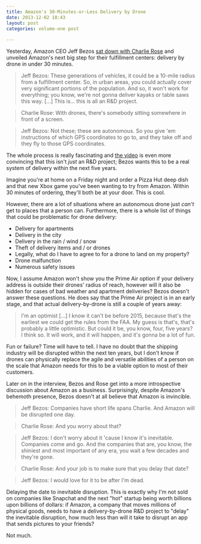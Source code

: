```yaml
---
title: Amazon's 30-Minutes-or-Less Delivery by Drone
date: 2013-12-02 18:43
layout: post
categories: volume-one post
 
---
```



Yesterday, Amazon CEO Jeff Bezos [sat down with Charlie Rose](http://www.cbsnews.com/news/amazons-jeff-bezos-looks-to-the-future/) and unveiled Amazon's next big step for their fulfillment centers: delivery by drone in under 30 minutes.

> Jeff Bezos: These generations of vehicles, it could be a 10-mile radius from a fulfillment center. So, in urban areas, you could actually cover very significant portions of the population. And so, it won't work for everything; you know, we're not gonna deliver kayaks or table saws this way. [...] This is... this is all an R&D project.

> Charlie Rose: With drones, there's somebody sitting somewhere in front of a screen.

> Jeff Bezos: Not these; these are autonomous. So you give 'em instructions of which GPS coordinates to go to, and they take off and they fly to those GPS coordinates.

The whole process is really fascinating and [the video](http://www.youtube.com/watch?v=98BIu9dpwHU) is even more convincing that this isn't _just_ an R&D project; Bezos wants this to be a real system of delivery within the next five years.

Imagine you're at home on a Friday night and order a Pizza Hut deep dish and that new Xbox game you've been wanting to try from Amazon. Within 30 minutes of ordering, they'll both be at your door. This is cool.

However, there are a lot of situations where an autonomous drone just _can't_ get to places that a person can. Furthermore, there is a whole list of things that could be problematic for drone delivery:

- Delivery for apartments
- Delivery in the city
- Delivery in the rain / wind / snow
- Theft of delivery items and / or drones
- Legally, what do I have to agree to for a drone to land on my property?
- Drone malfunction
- Numerous safety issues

Now, I assume Amazon won't show you the Prime Air option if your delivery address is outside their drones' radius of reach, however will it also be hidden for cases of bad weather and apartment deliveries? Bezos doesn't answer these questions. He does say that the Prime Air project is in an early stage, and that actual delivery-by-drone is still a couple of years away:

> I'm an optimist [...] I know it can't be before 2015, because that's the earliest we could get the rules from the FAA. My guess is that's, that's probably a little optimistic. But could it be, you know, four, five years? I think so. It will work, and it will happen, and it's gonna be a lot of fun.

Fun or failure? Time will have to tell. I have no doubt that the shipping industry will be disrupted within the next ten years, but I don't know if drones can physically replace the agile and versatile abilities of a person on the scale that Amazon needs for this to be a viable option to most of their customers.

Later on in the interview, Bezos and Rose get into a more introspective discussion about Amazon as a business. Surprisingly, despite Amazon's behemoth presence, Bezos doesn't at all believe that Amazon is invincible.

> Jeff Bezos: Companies have short life spans Charlie. And Amazon will be disrupted one day.

> Charlie Rose: And you worry about that?

> Jeff Bezos: I don't worry about it 'cause I know it's inevitable. Companies come and go. And the companies that are, you know, the shiniest and most important of any era, you wait a few decades and they're gone.

> Charlie Rose: And your job is to make sure that you delay that date?

> Jeff Bezos: I would love for it to be after I'm dead.

Delaying the date to inevitable disruption. This is exactly why I'm not sold on companies like Snapchat and the next "hot" startup being worth billions upon billions of dollars: if Amazon, a company that moves millions of physical goods, needs to have a delivery-by-drone R&D project to "delay" the inevitable disruption, how much less than will it take to disrupt an app that sends pictures to your friends?

Not much.
